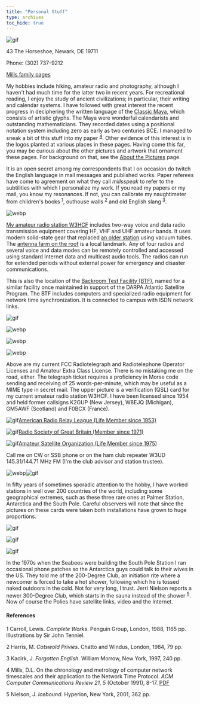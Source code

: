 ```yaml
---
title: "Personal Stuff"
type: archives
toc_hide: true
---
```


![gif](/documentation/pic/trail.gif)

43 The Horseshoe, Newark, DE 19711

Phone: (302) 737-9212

[Mills family pages](/reflib/fam/)

My hobbies include hiking, amateur radio and photography, although I haven't had much time for the latter two in recent years. For recreational reading, I enjoy the study of ancient civilizations; in particular, their writing and calendar systems. I have followed with great interest the recent progress in deciphering the written language of the [Classic Maya](/reflib/maya/), which consists of artistic glyphs. The Maya were wonderful calendarists and outstanding mathematicians. They recorded dates using a positional notation system including zero as early as two centuries BCE. I managed to sneak a bit of this stuff into my paper <sup>[4](#myfootnote4)</sup>. Other evidence of this interest is in the logos planted at various places in these pages. Having come this far, you may be curious about the other pictures and artwork that ornament these pages. For background on that, see the [About the Pictures](/reflib/pictures/) page.

It is an open secret among my correspondents that I on occasion do twitch the English language in mail messages and published works. Paper referees have come to agreement on what they call _millsspeak_ to refer to the subtilities with which I personalize my work. If you read my papers or my mail, you know my resonances. If not, you can calibrate my naughtimeter from children's books <sup>[1](#myfootnote1)</sup>, outhouse walls <sup>[2](#myfootnote2)</sup> and old English slang <sup>[3](#myfootnote3)</sup>.

![webp](/documentation/pic/w3hcf4.webp)

[My amateur radio station W3HCF](/documentation/pic/w3hcf3.webp) includes two-way voice and data radio transmission equipment covering HF, VHF and UHF amateur bands. It uses modern solid-state gear that replaced [an older station](/documentation/pic/hr01.webp) using vacuum tubes. The [antenna farm on the roof](/documentation/pic/43_front.webp) is a local landmark. Any of four radios and several voice and data modes can be remotely controlled and accessed using standard Internet data and multicast audio tools. The radios can run for extended periods without external power for emergency and disaster communications.

This is also the location of the [Backroom Test Facility (BTF)](/reflib/backroom/), named for a similar facility once maintained in support of the DARPA Atlantic Satellite Program. The BTF includes computers and specialized radio equipment for network time synchronization. It is connected to campus with ISDN network links.

![gif](/documentation/pic/t2a.gif)

![webp](/documentation/pic/licensea.webp)

![webp](/documentation/pic/w3hcf-1.webp)

![webp](/documentation/pic/car_license.webp)

Above are my current FCC Radiotelegraph and Radiotelephone Operator Licenses and Amateur Extra Class License. There is no mistaking me on the road, either. The telegraph ticket requires a proficiency in Morse code sending and receiving of 25 words-per-minute, which may be useful as a MIME type in secret mail. The upper picture is a verification (QSL) card for my current amateur radio station W3HCF. I have been licensed since 1954 and held former callsigns K2GUP (New Jersey), W8EJQ (Michigan), GM5AWF (Scotland) and F0BCX (France).

![gif](/documentation/pic/arrl_rgb.gif)[American Radio Relay League (Life Member since 1953)](http://www.arrl.org/)

![gif](/documentation/pic/rsgb_rgb.gif)[Radio Society of Great Britain (Member since 1971)](https://rsgb.org/)

![gif](/documentation/pic/amsat_rgb.gif)[Amateur Satellite Organization (Life Member since 1975)](https://www.amsat.org/)

Call me on CW or SSB phone or on the ham club repeater W3UD 145.31/144.71 MHz FM (I'm the club advisor and station trustee).

![webp](/documentation/pic/qst1.gif)![gif](/documentation/pic/a002.webp)

In fifty years of sometimes sporadic attention to the hobby, I have worked stations in well over 200 countries of the world, including some geographical extremes, such as these three rare ones at Palmer Station, Antarctica and the South Pole. Careful observers will note that since the pictures on these cards were taken both installations have grown to huge proportions.

![gif](/documentation/pic/kc4usn.gif)

![gif](/documentation/pic/kc4usz.gif)

![gif](/documentation/pic/kc4usp.gif)

In the 1970s when the Seabees were building the South Pole Station I ran occasional phone patches so the Antarctica guys could talk to their wives in the US. They told me of the 200-Degree Club, an initiation rite where a newcomer is forced to take a hot shower, following which he is tossed naked outdoors in the cold. Not for very long, I trust. Jerri Nielson reports a newer 300-Degree Club, which starts in the sauna instead of the shower <sup>[5](#myfootnote5)</sup>. Now of course the Polies have satellite links, video and the Internet.

#### References

<a name="myfootnote1">1</a>  Carroll, Lewis. _Complete Works_. Penguin Group, London, 1988, 1165 pp. Illustrations by Sir John Tenniel.

<a name="myfootnote2">2</a>  Harris, M. _Cotswold Privies_. Chatto and Windus, London, 1984, 79 pp.

<a name="myfootnote3">3</a>  Kacirk, J. _Forgotten English_. William Morrow, New York, 1997, 240 pp.

<a name="myfootnote4">4</a>  Mills, D.L. On the chronology and metrology of computer network timescales and their application to the Network Time Protocol. _ACM Computer Communications Review 21, 5_ (October 1991), 8-17. [PDF](/reflib/papers/time.pdf)

<a name="myfootnote5">5</a>  Nielson, J. _Icebound_. Hyperion, New York, 2001, 362 pp.